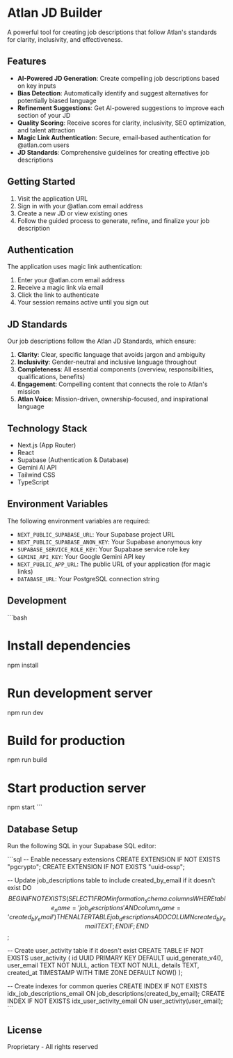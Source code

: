 # Atlan JD Builder

A powerful tool for creating job descriptions that follow Atlan's standards for clarity, inclusivity, and effectiveness.

## Features

- **AI-Powered JD Generation**: Create compelling job descriptions based on key inputs
- **Bias Detection**: Automatically identify and suggest alternatives for potentially biased language
- **Refinement Suggestions**: Get AI-powered suggestions to improve each section of your JD
- **Quality Scoring**: Receive scores for clarity, inclusivity, SEO optimization, and talent attraction
- **Magic Link Authentication**: Secure, email-based authentication for @atlan.com users
- **JD Standards**: Comprehensive guidelines for creating effective job descriptions

## Getting Started

1. Visit the application URL
2. Sign in with your @atlan.com email address
3. Create a new JD or view existing ones
4. Follow the guided process to generate, refine, and finalize your job description

## Authentication

The application uses magic link authentication:

1. Enter your @atlan.com email address
2. Receive a magic link via email
3. Click the link to authenticate
4. Your session remains active until you sign out

## JD Standards

Our job descriptions follow the Atlan JD Standards, which ensure:

1. **Clarity**: Clear, specific language that avoids jargon and ambiguity
2. **Inclusivity**: Gender-neutral and inclusive language throughout
3. **Completeness**: All essential components (overview, responsibilities, qualifications, benefits)
4. **Engagement**: Compelling content that connects the role to Atlan's mission
5. **Atlan Voice**: Mission-driven, ownership-focused, and inspirational language

## Technology Stack

- Next.js (App Router)
- React
- Supabase (Authentication & Database)
- Gemini AI API
- Tailwind CSS
- TypeScript

## Environment Variables

The following environment variables are required:

- `NEXT_PUBLIC_SUPABASE_URL`: Your Supabase project URL
- `NEXT_PUBLIC_SUPABASE_ANON_KEY`: Your Supabase anonymous key
- `SUPABASE_SERVICE_ROLE_KEY`: Your Supabase service role key
- `GEMINI_API_KEY`: Your Google Gemini API key
- `NEXT_PUBLIC_APP_URL`: The public URL of your application (for magic links)
- `DATABASE_URL`: Your PostgreSQL connection string

## Development

\`\`\`bash
# Install dependencies
npm install

# Run development server
npm run dev

# Build for production
npm run build

# Start production server
npm start
\`\`\`

## Database Setup

Run the following SQL in your Supabase SQL editor:

\`\`\`sql
-- Enable necessary extensions
CREATE EXTENSION IF NOT EXISTS "pgcrypto";
CREATE EXTENSION IF NOT EXISTS "uuid-ossp";

-- Update job_descriptions table to include created_by_email if it doesn't exist
DO $$
BEGIN
    IF NOT EXISTS (
        SELECT 1
        FROM information_schema.columns
        WHERE table_name = 'job_descriptions'
        AND column_name = 'created_by_email'
    ) THEN
        ALTER TABLE job_descriptions
        ADD COLUMN created_by_email TEXT;
    END IF;
END $$;

-- Create user_activity table if it doesn't exist
CREATE TABLE IF NOT EXISTS user_activity (
    id UUID PRIMARY KEY DEFAULT uuid_generate_v4(),
    user_email TEXT NOT NULL,
    action TEXT NOT NULL,
    details TEXT,
    created_at TIMESTAMP WITH TIME ZONE DEFAULT NOW()
);

-- Create indexes for common queries
CREATE INDEX IF NOT EXISTS idx_job_descriptions_email ON job_descriptions(created_by_email);
CREATE INDEX IF NOT EXISTS idx_user_activity_email ON user_activity(user_email);
\`\`\`

## License

Proprietary - All rights reserved
